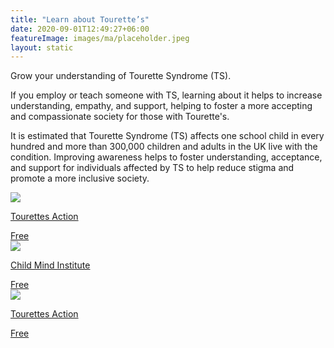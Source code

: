 ```yaml
---
title: "Learn about Tourette’s"
date: 2020-09-01T12:49:27+06:00
featureImage: images/ma/placeholder.jpeg
layout: static
---
```


Grow your understanding of Tourette Syndrome (TS).

If you employ or teach someone with TS, learning about it helps to increase understanding, empathy, and support, helping to foster a more accepting and compassionate society for those with Tourette's.

It is estimated that Tourette Syndrome (TS) affects one school child in every hundred and more than 300,000 children and adults in the UK live with the condition. Improving awareness helps to foster understanding, acceptance, and support for individuals affected by TS to help reduce stigma and promote a more inclusive society.

<a class="ma-link" href="https://www.tourettes-action.org.uk/learningplatform/#/"><div class="ma-card"><div class="ma-icon"><img src ="/images/icon-check.png"/></div><div class="ma-name"><p>Tourettes Action</p></div><div class="ma-paid-text"><span>Free</span></div></div></a><a class="ma-link" href="https://childmind.org/article/learn-about-tourettes-syndrome/"><div class="ma-card"><div class="ma-icon"><img src ="/images/icon-check.png"/></div><div class="ma-name"><p>Child Mind Institute</p></div><div class="ma-paid-text"><span>Free</span></div></div></a><a class="ma-link" href="https://www.tourettes-action.org.uk/67-what-is-ts.htm"><div class="ma-card"><div class="ma-icon"><img src ="/images/icon-check.png"/></div><div class="ma-name"><p>Tourettes Action</p></div><div class="ma-paid-text"><span>Free</span></div></div></a>  

<br/><br/>






